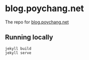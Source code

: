 blog.poychang.net
=====

The repo for [blog.poychang.net](https://blog.poychang.net)

## Running locally

```
jekyll build
jekyll serve
```
